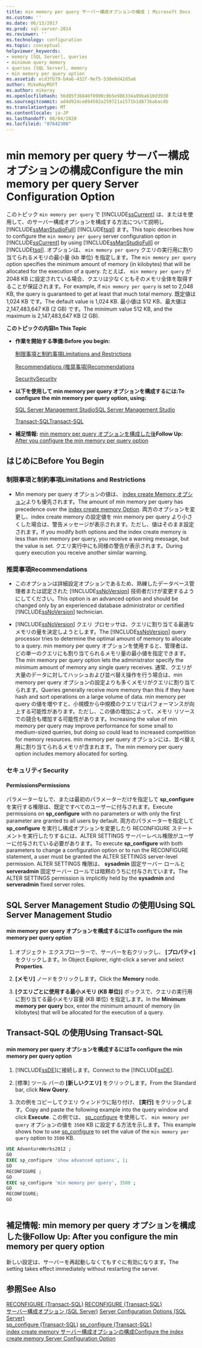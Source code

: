 ```yaml
---
title: min memory per query サーバー構成オプションの構成 | Microsoft Docs
ms.custom: ''
ms.date: 06/13/2017
ms.prod: sql-server-2014
ms.reviewer: ''
ms.technology: configuration
ms.topic: conceptual
helpviewer_keywords:
- memory [SQL Server], queries
- minimum query memory
- queries [SQL Server], memory
- min memory per query option
ms.assetid: ecd3fb79-b4a6-432f-9ef5-530e0d42d5a6
author: MikeRayMSFT
ms.author: mikeray
ms.openlocfilehash: 56d85f36840f0900c8b5e986334a99ba610d3930
ms.sourcegitcommit: ad4d92dce894592a259721a1571b1d8736abacdb
ms.translationtype: MT
ms.contentlocale: ja-JP
ms.lasthandoff: 08/04/2020
ms.locfileid: "87642300"
---
```

# <a name="configure-the-min-memory-per-query-server-configuration-option"></a><span data-ttu-id="f3370-102">min memory per query サーバー構成オプションの構成</span><span class="sxs-lookup"><span data-stu-id="f3370-102">Configure the min memory per query Server Configuration Option</span></span>
  <span data-ttu-id="f3370-103">このトピック `min memory per query` で [!INCLUDE[ssCurrent](../../includes/sscurrent-md.md)] は、またはを使用して、のサーバー構成オプションを構成する方法について説明し [!INCLUDE[ssManStudioFull](../../includes/ssmanstudiofull-md.md)] [!INCLUDE[tsql](../../includes/tsql-md.md)] ます。</span><span class="sxs-lookup"><span data-stu-id="f3370-103">This topic describes how to configure the `min memory per query` server configuration option in [!INCLUDE[ssCurrent](../../includes/sscurrent-md.md)] by using [!INCLUDE[ssManStudioFull](../../includes/ssmanstudiofull-md.md)] or [!INCLUDE[tsql](../../includes/tsql-md.md)].</span></span> <span data-ttu-id="f3370-104">オプションは、 `min memory per query` クエリの実行用に割り当てられるメモリの最小量 (kb 単位) を指定します。</span><span class="sxs-lookup"><span data-stu-id="f3370-104">The `min memory per query` option specifies the minimum amount of memory (in kilobytes) that will be allocated for the execution of a query.</span></span> <span data-ttu-id="f3370-105">たとえば、 `min memory per query` が 2048 KB に設定されている場合、クエリは少なくともそのメモリ全体を取得することが保証されます。</span><span class="sxs-lookup"><span data-stu-id="f3370-105">For example, if `min memory per query` is set to 2,048 KB, the query is guaranteed to get at least that much total memory.</span></span> <span data-ttu-id="f3370-106">既定値は 1,024 KB です。</span><span class="sxs-lookup"><span data-stu-id="f3370-106">The default value is 1,024 KB.</span></span> <span data-ttu-id="f3370-107">最小値は 512 KB、最大値は 2,147,483,647 KB (2 GB) です。</span><span class="sxs-lookup"><span data-stu-id="f3370-107">The minimum value 512 KB, and the maximum is 2,147,483,647 KB (2 GB).</span></span>  
  
 <span data-ttu-id="f3370-108">**このトピックの内容**</span><span class="sxs-lookup"><span data-stu-id="f3370-108">**In This Topic**</span></span>  
  
-   <span data-ttu-id="f3370-109">**作業を開始する準備:**</span><span class="sxs-lookup"><span data-stu-id="f3370-109">**Before you begin:**</span></span>  
  
     [<span data-ttu-id="f3370-110">制限事項と制約事項</span><span class="sxs-lookup"><span data-stu-id="f3370-110">Limitations and Restrictions</span></span>](#Restrictions)  
  
     [<span data-ttu-id="f3370-111">Recommendations (推奨事項)</span><span class="sxs-lookup"><span data-stu-id="f3370-111">Recommendations</span></span>](#Recommendations)  
  
     [<span data-ttu-id="f3370-112">Security</span><span class="sxs-lookup"><span data-stu-id="f3370-112">Security</span></span>](#Security)  
  
-   <span data-ttu-id="f3370-113">**以下を使用して min memory per query オプションを構成するには:**</span><span class="sxs-lookup"><span data-stu-id="f3370-113">**To configure the min memory per query option, using:**</span></span>  
  
     [<span data-ttu-id="f3370-114">SQL Server Management Studio</span><span class="sxs-lookup"><span data-stu-id="f3370-114">SQL Server Management Studio</span></span>](#SSMSProcedure)  
  
     [<span data-ttu-id="f3370-115">Transact-SQL</span><span class="sxs-lookup"><span data-stu-id="f3370-115">Transact-SQL</span></span>](#TsqlProcedure)  
  
-   <span data-ttu-id="f3370-116">**補足情報:** [min memory per query オプションを構成した後](#FollowUp)</span><span class="sxs-lookup"><span data-stu-id="f3370-116">**Follow Up:**  [After you configure the min memory per query option](#FollowUp)</span></span>  
  
##  <a name="before-you-begin"></a><a name="BeforeYouBegin"></a> <span data-ttu-id="f3370-117">はじめに</span><span class="sxs-lookup"><span data-stu-id="f3370-117">Before You Begin</span></span>  
  
###  <a name="limitations-and-restrictions"></a><a name="Restrictions"></a> <span data-ttu-id="f3370-118">制限事項と制約事項</span><span class="sxs-lookup"><span data-stu-id="f3370-118">Limitations and Restrictions</span></span>  
  
-   <span data-ttu-id="f3370-119">Min memory per query オプションの値は、 [index create Memory オプション](configure-the-index-create-memory-server-configuration-option.md)よりも優先されます。</span><span class="sxs-lookup"><span data-stu-id="f3370-119">The amount of min memory per query has precedence over the [index create memory Option](configure-the-index-create-memory-server-configuration-option.md).</span></span> <span data-ttu-id="f3370-120">両方のオプションを変更し、index create memory の設定値を min memory per query より小さくした場合は、警告メッセージが表示されます。ただし、値はそのまま設定されます。</span><span class="sxs-lookup"><span data-stu-id="f3370-120">If you modify both options and the index create memory is less than min memory per query, you receive a warning message, but the value is set.</span></span> <span data-ttu-id="f3370-121">クエリ実行中にも同様の警告が表示されます。</span><span class="sxs-lookup"><span data-stu-id="f3370-121">During query execution you receive another similar warning.</span></span>  
  
###  <a name="recommendations"></a><a name="Recommendations"></a> <span data-ttu-id="f3370-122">推奨事項</span><span class="sxs-lookup"><span data-stu-id="f3370-122">Recommendations</span></span>  
  
-   <span data-ttu-id="f3370-123">このオプションは詳細設定オプションであるため、熟練したデータベース管理者または認定された [!INCLUDE[ssNoVersion](../../includes/ssnoversion-md.md)] 技術者だけが変更するようにしてください。</span><span class="sxs-lookup"><span data-stu-id="f3370-123">This option is an advanced option and should be changed only by an experienced database administrator or certified [!INCLUDE[ssNoVersion](../../includes/ssnoversion-md.md)] technician.</span></span>  
  
-   <span data-ttu-id="f3370-124">[!INCLUDE[ssNoVersion](../../includes/ssnoversion-md.md)] クエリ プロセッサは、クエリに割り当てる最適なメモリの量を決定しようとします。</span><span class="sxs-lookup"><span data-stu-id="f3370-124">The [!INCLUDE[ssNoVersion](../../includes/ssnoversion-md.md)] query processor tries to determine the optimal amount of memory to allocate to a query.</span></span> <span data-ttu-id="f3370-125">min memory per query オプションを使用すると、管理者は、どの単一のクエリにも割り当てられるメモリ量の最小値を指定できます。</span><span class="sxs-lookup"><span data-stu-id="f3370-125">The min memory per query option lets the administrator specify the minimum amount of memory any single query receives.</span></span> <span data-ttu-id="f3370-126">通常、クエリが大量のデータに対してハッシュおよび並べ替え操作を行う場合は、min memory per query オプションの設定よりも多くメモリがクエリに割り当てられます。</span><span class="sxs-lookup"><span data-stu-id="f3370-126">Queries generally receive more memory than this if they have hash and sort operations on a large volume of data.</span></span> <span data-ttu-id="f3370-127">min memory per query の値を増やすと、小規模から中規模のクエリではパフォーマンスが向上する可能性があります。ただし、この値の増加によって、メモリ リソースでの競合も増加する可能性があります。</span><span class="sxs-lookup"><span data-stu-id="f3370-127">Increasing the value of min memory per query may improve performance for some small to medium-sized queries, but doing so could lead to increased competition for memory resources.</span></span> <span data-ttu-id="f3370-128">min memory per query オプションには、並べ替え用に割り当てられるメモリが含まれます。</span><span class="sxs-lookup"><span data-stu-id="f3370-128">The min memory per query option includes memory allocated for sorting.</span></span>  
  
###  <a name="security"></a><a name="Security"></a> <span data-ttu-id="f3370-129">セキュリティ</span><span class="sxs-lookup"><span data-stu-id="f3370-129">Security</span></span>  
  
####  <a name="permissions"></a><a name="Permissions"></a> <span data-ttu-id="f3370-130">Permissions</span><span class="sxs-lookup"><span data-stu-id="f3370-130">Permissions</span></span>  
 <span data-ttu-id="f3370-131">パラメーターなしで、または最初のパラメーターだけを指定して **sp_configure** を実行する権限は、既定ですべてのユーザーに付与されます。</span><span class="sxs-lookup"><span data-stu-id="f3370-131">Execute permissions on **sp_configure** with no parameters or with only the first parameter are granted to all users by default.</span></span> <span data-ttu-id="f3370-132">両方のパラメーターを指定して **sp_configure** を実行し構成オプションを変更したり RECONFIGURE ステートメントを実行したりするには、ALTER SETTINGS サーバーレベル権限がユーザーに付与されている必要があります。</span><span class="sxs-lookup"><span data-stu-id="f3370-132">To execute **sp_configure** with both parameters to change a configuration option or to run the RECONFIGURE statement, a user must be granted the ALTER SETTINGS server-level permission.</span></span> <span data-ttu-id="f3370-133">ALTER SETTINGS 権限は、 **sysadmin** 固定サーバー ロールと **serveradmin** 固定サーバー ロールでは暗黙のうちに付与されています。</span><span class="sxs-lookup"><span data-stu-id="f3370-133">The ALTER SETTINGS permission is implicitly held by the **sysadmin** and **serveradmin** fixed server roles.</span></span>  
  
##  <a name="using-sql-server-management-studio"></a><a name="SSMSProcedure"></a> <span data-ttu-id="f3370-134">SQL Server Management Studio の使用</span><span class="sxs-lookup"><span data-stu-id="f3370-134">Using SQL Server Management Studio</span></span>  
  
#### <a name="to-configure-the-min-memory-per-query-option"></a><span data-ttu-id="f3370-135">min memory per query オプションを構成するには</span><span class="sxs-lookup"><span data-stu-id="f3370-135">To configure the min memory per query option</span></span>  
  
1.  <span data-ttu-id="f3370-136">オブジェクト エクスプローラーで、サーバーを右クリックし、 **[プロパティ]** をクリックします。</span><span class="sxs-lookup"><span data-stu-id="f3370-136">In Object Explorer, right-click a server and select **Properties**.</span></span>  
  
2.  <span data-ttu-id="f3370-137">**[メモリ]** ノードをクリックします。</span><span class="sxs-lookup"><span data-stu-id="f3370-137">Click the **Memory** node.</span></span>  
  
3.  <span data-ttu-id="f3370-138">**[クエリごとに使用する最小メモリ (KB 単位)]** ボックスで、クエリの実行用に割り当てる最小メモリ容量 (KB 単位) を指定します。</span><span class="sxs-lookup"><span data-stu-id="f3370-138">In the **Minimum memory per query** box, enter the minimum amount of memory (in kilobytes) that will be allocated for the execution of a query.</span></span>  
  
##  <a name="using-transact-sql"></a><a name="TsqlProcedure"></a> <span data-ttu-id="f3370-139">Transact-SQL の使用</span><span class="sxs-lookup"><span data-stu-id="f3370-139">Using Transact-SQL</span></span>  
  
#### <a name="to-configure-the-min-memory-per-query-option"></a><span data-ttu-id="f3370-140">min memory per query オプションを構成するには</span><span class="sxs-lookup"><span data-stu-id="f3370-140">To configure the min memory per query option</span></span>  
  
1.  <span data-ttu-id="f3370-141">[!INCLUDE[ssDE](../../includes/ssde-md.md)]に接続します。</span><span class="sxs-lookup"><span data-stu-id="f3370-141">Connect to the [!INCLUDE[ssDE](../../includes/ssde-md.md)].</span></span>  
  
2.  <span data-ttu-id="f3370-142">[標準] ツール バーの **[新しいクエリ]** をクリックします。</span><span class="sxs-lookup"><span data-stu-id="f3370-142">From the Standard bar, click **New Query**.</span></span>  
  
3.  <span data-ttu-id="f3370-143">次の例をコピーしてクエリ ウィンドウに貼り付け、 **[実行]** をクリックします。</span><span class="sxs-lookup"><span data-stu-id="f3370-143">Copy and paste the following example into the query window and click **Execute**.</span></span> <span data-ttu-id="f3370-144">この例では、 [sp_configure](/sql/relational-databases/system-stored-procedures/sp-configure-transact-sql) を使用して、 `min memory per query` オプションの値を `3500` KB に設定する方法を示します。</span><span class="sxs-lookup"><span data-stu-id="f3370-144">This example shows how to use [sp_configure](/sql/relational-databases/system-stored-procedures/sp-configure-transact-sql) to set the value of the `min memory per query` option to `3500` KB.</span></span>  
  
```sql  
USE AdventureWorks2012 ;  
GO  
EXEC sp_configure 'show advanced options', 1;  
GO  
RECONFIGURE ;  
GO  
EXEC sp_configure 'min memory per query', 3500 ;  
GO  
RECONFIGURE;  
GO  
  
```  
  
##  <a name="follow-up-after-you-configure-the-min-memory-per-query-option"></a><a name="FollowUp"></a><span data-ttu-id="f3370-145">補足情報: min memory per query オプションを構成した後</span><span class="sxs-lookup"><span data-stu-id="f3370-145">Follow Up: After you configure the min memory per query option</span></span>  
 <span data-ttu-id="f3370-146">新しい設定は、サーバーを再起動しなくてもすぐに有効になります。</span><span class="sxs-lookup"><span data-stu-id="f3370-146">The setting takes effect immediately without restarting the server.</span></span>  
  
## <a name="see-also"></a><span data-ttu-id="f3370-147">参照</span><span class="sxs-lookup"><span data-stu-id="f3370-147">See Also</span></span>  
 <span data-ttu-id="f3370-148">[RECONFIGURE &#40;Transact-SQL&#41;](/sql/t-sql/language-elements/reconfigure-transact-sql) </span><span class="sxs-lookup"><span data-stu-id="f3370-148">[RECONFIGURE &#40;Transact-SQL&#41;](/sql/t-sql/language-elements/reconfigure-transact-sql) </span></span>  
 <span data-ttu-id="f3370-149">[サーバー構成オプション &#40;SQL Server&#41;](server-configuration-options-sql-server.md) </span><span class="sxs-lookup"><span data-stu-id="f3370-149">[Server Configuration Options &#40;SQL Server&#41;](server-configuration-options-sql-server.md) </span></span>  
 <span data-ttu-id="f3370-150">[sp_configure &#40;Transact-SQL&#41;](/sql/relational-databases/system-stored-procedures/sp-configure-transact-sql) </span><span class="sxs-lookup"><span data-stu-id="f3370-150">[sp_configure &#40;Transact-SQL&#41;](/sql/relational-databases/system-stored-procedures/sp-configure-transact-sql) </span></span>  
 [<span data-ttu-id="f3370-151">index create memory サーバー構成オプションの構成</span><span class="sxs-lookup"><span data-stu-id="f3370-151">Configure the index create memory Server Configuration Option</span></span>](configure-the-index-create-memory-server-configuration-option.md)  
  
  
